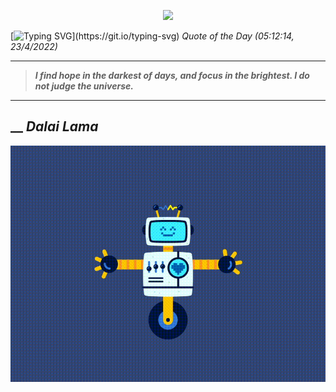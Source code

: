 <p align='center'><img src='https://komarev.com/ghpvc/?username=hungpurdie&label=Total+Vistors&color=brightgreen&style=plastic'></p> 


 [![Typing SVG](https://readme-typing-svg.herokuapp.com?font=Press+Start+2P&color=C2F784&size=35&width=900&height=100&lines=Hello+World%2C+I'm+Hung+!)](https://git.io/typing-svg) 
 _Quote of the Day (05:12:14, 23/4/2022)_
___
>**_I find hope in the darkest of days, and focus in the brightest. I do not judge the universe._**
___
## __ **_Dalai Lama_** 
<p align="center"><img src="src/assets/images/robot-dancing-dribble.gif"/></p>